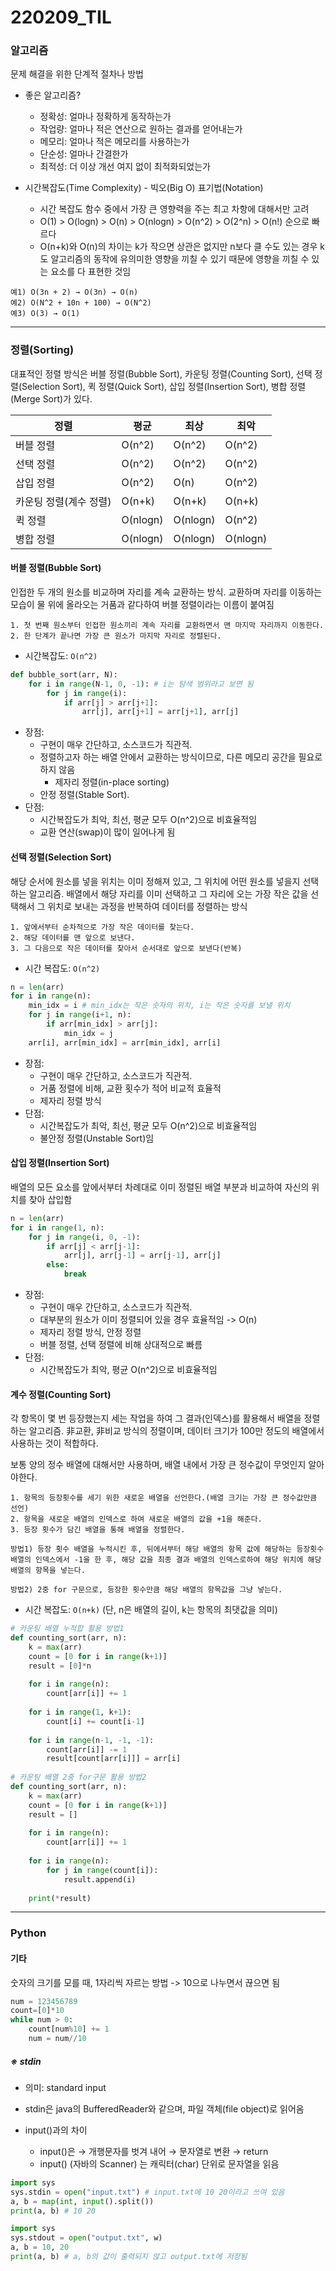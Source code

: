 # 220209_TIL

### 알고리즘

문제 해결을 위한 단계적 절차나 방법

- 좋은 알고리즘?
  - 정확성: 얼마나 정확하게 동작하는가
  - 작업량: 얼마나 적은 연산으로 원하는 결과를 얻어내는가
  - 메모리: 얼마나 적은 메모리를 사용하는가
  - 단순성: 얼마나 간결한가
  - 최적성: 더 이상 개선 여지 없이 최적화되었는가

- 시간복잡도(Time Complexity) - 빅오(Big O) 표기법(Notation)
  - 시간 복잡도 함수 중에서 가장 큰 영향력을 주는 최고 차항에 대해서만 고려
  - O(1) > O(logn) > O(n) > O(nlogn) > O(n^2) > O(2^n) > O(n!) 순으로 빠르다
  - O(n+k)와 O(n)의 차이는 k가 작으면 상관은 없지만 n보다 클 수도 있는 경우 k도 알고리즘의 동작에 유의미한 영향을 끼칠 수 있기 때문에 영향을 끼칠 수 있는 요소를 다 표현한 것임

```
예1) O(3n + 2) → O(3n) → O(n)
예2) O(N^2 + 10n + 100) → O(N^2)
예3) O(3) → O(1)
```



-------

### 정렬(Sorting)

대표적인 정렬 방식은 버블 정렬(Bubble Sort), 카운팅 정렬(Counting Sort), 선택 정렬(Selection Sort), 퀵 정렬(Quick Sort), 삽입 정렬(Insertion Sort), 병합 정렬(Merge Sort)가 있다.

| 정렬                   | 평균     | 최상     | 최악     |
| ---------------------- | -------- | -------- | -------- |
| 버블 정렬              | O(n^2)   | O(n^2)   | O(n^2)   |
| 선택 정렬              | O(n^2)   | O(n^2)   | O(n^2)   |
| 삽입 정렬              | O(n^2)   | O(n)     | O(n^2)   |
| 카운팅 정렬(계수 정렬) | O(n+k)   | O(n+k)   | O(n+k)   |
| 퀵 정렬                | O(nlogn) | O(nlogn) | O(n^2)   |
| 병합 정렬              | O(nlogn) | O(nlogn) | O(nlogn) |



#### 버블 정렬(Bubble Sort)

인접한 두 개의 원소를 비교하며 자리를 계속 교환하는 방식. 교환하며 자리를 이동하는 모습이 물 위에 올라오는 거품과 같다하여 버블 정렬이라는 이름이 붙여짐

```
1. 첫 번째 원소부터 인접한 원소끼리 계속 자리를 교환하면서 맨 마지막 자리까지 이동한다.
2. 한 단계가 끝나면 가장 큰 원소가 마지막 자리로 정렬된다.
```

- 시간복잡도: `O(n^2)`

```python
def bubble_sort(arr, N):
    for i in range(N-1, 0, -1): # i는 탐색 범위라고 보면 됨
        for j in range(i):
            if arr[j] > arr[j+1]:
                arr[j], arr[j+1] = arr[j+1], arr[j]
```

- 장점: 
  - 구현이 매우 간단하고, 소스코드가 직관적.
  - 정렬하고자 하는 배열 안에서 교환하는 방식이므로, 다른 메모리 공간을 필요로 하지 않음
    - 제자리 정렬(in-place sorting)
  - 안정 정렬(Stable Sort).
- 단점:
  - 시간복잡도가 최악, 최선, 평균 모두 O(n^2)으로 비효율적임
  - 교환 연산(swap)이 많이 일어나게 됨



#### 선택 정렬(Selection Sort)

해당 순서에 원소를 넣을 위치는 이미 정해져 있고, 그 위치에 어떤 원소를 넣을지 선택하는 알고리즘. 배열에서 해당 자리를 이미 선택하고 그 자리에 오는 가장 작은 값을 선택해서 그 위치로 보내는 과정을 반복하여 데이터를 정렬하는 방식

```
1. 앞에서부터 순차적으로 가장 작은 데이터를 찾는다.
2. 해당 데이터를 맨 앞으로 보낸다.
3. 그 다음으로 작은 데이터를 찾아서 순서대로 앞으로 보낸다(반복)
```

- 시간 복잡도: `O(n^2)`

```python
n = len(arr)
for i in range(n):
    min_idx = i # min_idx는 작은 숫자의 위치, i는 작은 숫자를 보낼 위치
    for j in range(i+1, n):
        if arr[min_idx] > arr[j]:
            min_idx = j
    arr[i], arr[min_idx] = arr[min_idx], arr[i]
```

- 장점: 
  - 구현이 매우 간단하고, 소스코드가 직관적.
  - 거품 정렬에 비해, 교환 횟수가 적어 비교적 효율적
  - 제자리 정렬 방식
- 단점:
  - 시간복잡도가 최악, 최선, 평균 모두 O(n^2)으로 비효율적임
  - 불안정 정렬(Unstable Sort)임



#### 삽입 정렬(Insertion Sort)

배열의 모든 요소를 앞에서부터 차례대로 이미 정렬된 배열 부분과 비교하여 자신의 위치를 찾아 삽입함

```python
n = len(arr)
for i in range(1, n):
    for j in range(i, 0, -1):
        if arr[j] < arr[j-1]:
            arr[j], arr[j-1] = arr[j-1], arr[j]
        else:
            break
```

- 장점: 
  - 구현이 매우 간단하고, 소스코드가 직관적.
  - 대부분의 원소가 이미 정렬되어 있을 경우 효율적임 -> O(n)
  - 제자리 정렬 방식, 안정 정렬
  - 버블 정렬, 선택 정렬에 비해 상대적으로 빠름
- 단점:
  - 시간복잡도가 최악,  평균 O(n^2)으로 비효율적임



#### 계수 정렬(Counting Sort)

각 항목이 몇 번 등장했는지 세는 작업을 하여 그 결과(인덱스)를 활용해서 배열을 정렬하는 알고리즘. 非교환, 非비교 방식의 정렬이며, 데이터 크기가 100만 정도의 배열에서 사용하는 것이 적합하다.

보통 양의 정수 배열에 대해서만 사용하며, 배열 내에서 가장 큰 정수값이 무엇인지 알아야한다.

```
1. 항목의 등장횟수를 세기 위한 새로운 배열을 선언한다.(배열 크기는 가장 큰 정수값만큼 선언)
2. 항목을 새로운 배열의 인덱스로 하여 새로운 배열의 값을 +1을 해준다.
3. 등장 횟수가 담긴 배열을 통해 배열을 정렬한다.

방법1) 등장 횟수 배열을 누적시킨 후, 뒤에서부터 해당 배열의 항목 값에 해당하는 등장횟수 배열의 인덱스에서 -1을 한 후, 해당 값을 최종 결과 배열의 인덱스로하여 해당 위치에 해당 배열의 항목을 넣는다.

방법2) 2중 for 구문으로, 등장한 횟수만큼 해당 배열의 항목값을 그냥 넣는다.
```

- 시간 복잡도: `O(n+k)` (단, n은 배열의 길이, k는 항목의 최댓값을 의미)

```python
# 카운팅 배열 누적합 활용 방법1
def counting_sort(arr, n):
    k = max(arr)
    count = [0 for i in range(k+1)]
    result = [0]*n
    
    for i in range(n):
        count[arr[i]] += 1
    
    for i in range(1, k+1):
        count[i] += count[i-1]
    
    for i in range(n-1, -1, -1):
        count[arr[i]] -= 1
        result[count[arr[i]]] = arr[i]
        
# 카운팅 배열 2중 for구문 활용 방법2
def counting_sort(arr, n):
    k = max(arr)
    count = [0 for i in range(k+1)]
    result = []
    
    for i in range(n):
        count[arr[i]] += 1
    
    for i in range(n):
        for j in range(count[i]):
            result.append(i)
            
   	print(*result)
```



-----



### Python

#### 기타

숫자의 크기를 모를 때, 1자리씩 자르는 방법 -> 10으로 나누면서 끊으면 됨

```python
num = 123456789
count=[0]*10
while num > 0:
    count[num%10] += 1
    num = num//10
```



##### ※ stdin

- 의미: standard input
- stdin은 java의 BufferedReader와 같으며, 파일 객체(file object)로 읽어옴

- input()과의 차이
  - input()은 → 개행문자를 벗겨 내어 → 문자열로 변환 → return
  - input() (자바의 Scanner) 는 캐릭터(char) 단위로 문자열을 읽음

```python
import sys
sys.stdin = open("input.txt") # input.txt에 10 20이라고 쓰여 있음
a, b = map(int, input().split())
print(a, b) # 10 20
```



```python
import sys
sys.stdout = open("output.txt", w)
a, b = 10, 20
print(a, b) # a, b의 값이 출력되지 않고 output.txt에 저장됨
```

